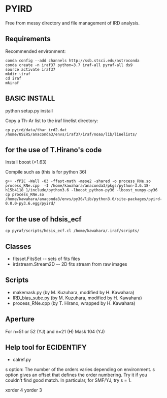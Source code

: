 # PYIRD


Free from messy directory and file management of IRD analysis.

Requirements
------------------------------------------

Recommended environment:

```
conda config --add channels http://ssb.stsci.edu/astroconda
conda create -n iraf37 python=3.7 iraf-all pyraf-all ds9
source activate iraf37
mkdir ~iraf
cd iraf
mkiraf
```

BASIC INSTALL
------------------------------------------
python setup.py install

Copy a Th-Ar list to the iraf linelist directory:

```
cp pyird/data/thar_ird2.dat /home/USERS/anaconda3/envs/iraf37/iraf/noao/lib/linelists/
```


for the use of T.Hirano's code
-----------------------------------

Install boost (>1.63)

Compile such as (this is for python 36)

```
g++ -fPIC -Wall -O3 -ffast-math -msse2 -shared -o process_RNe.so process_RNe.cpp  -I /home/kawahara/anaconda3/pkgs/python-3.6.18-h15b4118_1/include/python3.6 -lboost_python-py36 -lboost_numpy-py36
cp process_RNe.so /home/kawahara/anaconda3/envs/py36/lib/python3.6/site-packages/pyird-0.0.0-py3.6.egg/pyird/
```


for the use of hdsis_ecf
----------------------

```
cp pyraf/scripts/hdsis_ecf.cl /home/kawahara/.iraf/scripts/
```

Classes
------------------

- fitsset.FitsSet --  sets of fits files 
- irdstream.Stream2D -- 2D fits stream from raw images


Scripts
------------------------------

- makemask.py (by M. Kuzuhara, modified by H. Kawahara)
- IRD_bias_sube.py (by M. Kuzuhara, modified by H. Kawahara)
- process_RNe.cpp (by T. Hirano, wrapped by H. Kawahara)


Aperture
------------------------------

For n=51 or 52 (YJ) and n=21 (H)
Mask 104 (YJ) 


Help tool for ECIDENTIFY
--------------------------

- calref.py

s option: The number of the orders varies depending on environment. s option gives an offset that defines the order numbering. Try it if you couldn't find good match. In particular, for SMF/YJ, try s = 1.

xorder 4
yorder 3
